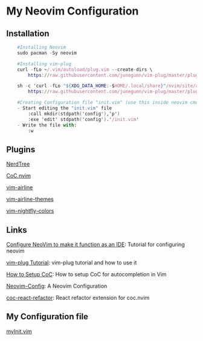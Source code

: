 # My Neovim Configuration 

## Installation
```nix
    #Installing Neovim 
    sudo pacman -Sy neovim 

    #Installing vim-plug
    curl -fLo ~/.vim/autoload/plug.vim --create-dirs \
        https://raw.githubusercontent.com/junegunn/vim-plug/master/plug.vim

    sh -c 'curl -fLo "${XDG_DATA_HOME:-$HOME/.local/share}"/nvim/site/autoload/plug.vim --create-dirs \
        https://raw.githubusercontent.com/junegunn/vim-plug/master/plug.vim'

    #Creating Configuration file "init.vim" (use this inside neovim cmd line)
    - Start editing the "init.vim" file
        :call mkdir(stdpath('config'),'p')
        :exe 'edit' stdpath('config').'/init.vim'
    - Write the file with:
        :w
```
## Plugins 
[NerdTree](https://github.com/preservim/nerdtree)

[CoC.nvim](https://github.com/neoclide/coc.nvim)

[vim-airline](https://github.com/vim-airline/vim-airline)

[vim-airline-themes](https://github.com/vim-airline/vim-airline-themes)

[vim-nightfly-colors](https://github.com/bluz71/vim-nightfly-colors)

## Links
[Configure NeoVim to make it function as an IDE](https://medium.com/@fonderelite/configure-neovim-to-make-it-function-as-an-ide-9a0e49ccf887): Tutorial for configuring neovim

[vim-plug Tutorial](https://github.com/junegunn/vim-plug/wiki/tutorial): vim-plug tutorial and how to use it

[How to Setup CoC](https://www.linuxfordevices.com/tutorials/linux/setup-coc-autocompletion-vim): How to setup CoC for autocompletion in Vim

[Neovim-Config](https://github.com/offensive-droid/Neovim-Config/tree/main): A Neovim Configuration

[coc-react-refactor](https://github.com/fannheyward/coc-react-refactor): React refactor extension for coc.nvim

## My Configuration file
[myInit.vim](./vimConfig.vim)
